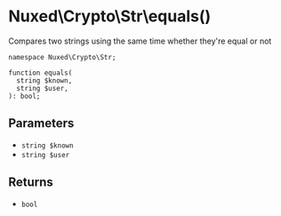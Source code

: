 # Nuxed\\Crypto\\Str\\equals()




Compares two strings using the same time whether they're equal or not




``` Hack
namespace Nuxed\Crypto\Str;

function equals(
  string $known,
  string $user,
): bool;
```




## Parameters




+ ` string $known `
+ ` string $user `




## Returns




* ` bool `